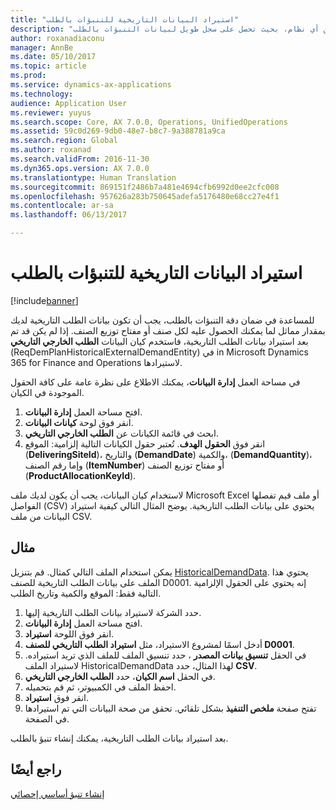 ```yaml
---
title: "استيراد البيانات التاريخية‬ للتنبؤات بالطلب"
description: "للحصول على تنبؤات بالطلب‬ دقيقة، تحتاج إلى بيانات تاريخية لكل صنف أو مفتاح توزيع الصنف. يشرح هذا الموضوع كيفية استخدام كيانات البيانات لاستيراد بيانات الطلب التاريخية من أي نظام، بحيث تحصل على سجل طويل لبيانات التنبؤات بالطلب."
author: roxanadiaconu
manager: AnnBe
ms.date: 05/10/2017
ms.topic: article
ms.prod: 
ms.service: dynamics-ax-applications
ms.technology: 
audience: Application User
ms.reviewer: yuyus
ms.search.scope: Core, AX 7.0.0, Operations, UnifiedOperations
ms.assetid: 59c0d269-9db0-48e7-b8c7-9a388781a9ca
ms.search.region: Global
ms.author: roxanad
ms.search.validFrom: 2016-11-30
ms.dyn365.ops.version: AX 7.0.0
ms.translationtype: Human Translation
ms.sourcegitcommit: 869151f2486b7a481e4694cfb6992d0ee2cfc008
ms.openlocfilehash: 957626a283b750645adefa5176480e68cc27e4f1
ms.contentlocale: ar-sa
ms.lasthandoff: 06/13/2017

---
```


# <a name="import-historical-data-for-demand-forecasts"></a>استيراد البيانات التاريخية‬ للتنبؤات بالطلب

[!include[banner](../includes/banner.md)]

للمساعدة في ضمان دقة التنبؤات بالطلب، يجب أن تكون بيانات الطلب التاريخية لديك بمقدار مماثل لما يمكنك الحصول عليه لكل صنف أو مفتاح توزيع الصنف. إذا لم يكن قد تم بعد استيراد بيانات الطلب التاريخية، فاستخدم كيان البيانات **الطلب الخارجي التاريخي** (ReqDemPlanHistoricalExternalDemandEntity) في in Microsoft Dynamics 365 for Finance and Operations لاستيرادها.

في مساحة العمل **إدارة البيانات**، يمكنك الاطلاع على نظرة عامة على كافة الحقول الموجودة في الكيان.

1. افتح مساحة العمل **إدارة البيانات**.
2. انقر فوق لوحة **كيانات البيانات**.
3. ابحث في قائمة الكيانات عن **الطلب الخارجي التاريخي**.
4. انقر فوق **الحقول الهدف**. تُعتبر حقول الكيانات التالية إلزامية: الموقع (**DeliveringSiteId**)، والتاريخ (**DemandDate**) والكمية، (**DemandQuantity**)، وإما رقم الصنف (**ItemNumber**) أو مفتاح توزيع الصنف (**ProductAllocationKeyId**).

لاستخدام كيان البيانات، يجب أن يكون لديك ملف Microsoft Excel أو ملف قيم تفصلها الفواصل (CSV) يحتوي على بيانات الطلب التاريخية. يوضح المثال التالي كيفية استيراد البيانات من ملف CSV.

## <a name="example"></a>مثال

يمكن استخدام الملف التالي كمثال. قم بتنزيل [HistoricalDemandData](https://mbs.microsoft.com/customersource/northamerica/AX/learning/documentation/how-to-articles/365OperationsDemandForecast). يحتوي هذا الملف على بيانات الطلب التاريخية للصنف D0001. إنه يحتوي على الحقول الإلزامية التالية فقط: الموقع والكمية وتاريخ الطلب.

1. حدد الشركة لاستيراد بيانات الطلب التاريخية إليها.
2. افتح مساحة العمل **إدارة البيانات**.
3. انقر فوق اللوحة **استيراد**.
4. أدخل اسمًا لمشروع الاستيراد، مثل **استيراد الطلب التاريخي للصنف D0001**.
5. في الحقل **تنسيق بيانات المصدر** ، حدد تنسيق الملف للملف الذي تريد استيراده. لاستيراد الملف HistoricalDemandData لهذا المثال، حدد **CSV**.
6. في الحقل **اسم الكيان**، حدد **الطلب الخارجي التاريخي‬**.
7. احفظ الملف في الكمبيوتر، ثم قم بتحميله.
8. انقر فوق **استيراد**.
9. تفتح صفحة **ملخص التنفيذ** بشكل تلقائي. تحقق من صحة البيانات التي تم استيرادها في الصفحة.

بعد استيراد بيانات الطلب التاريخية، يمكنك إنشاء تنبؤ بالطلب.

## <a name="see-also"></a>راجع أيضًا

[إنشاء تنبؤ أساسي إحصائي](generate-statistical-baseline-forecast.md)

